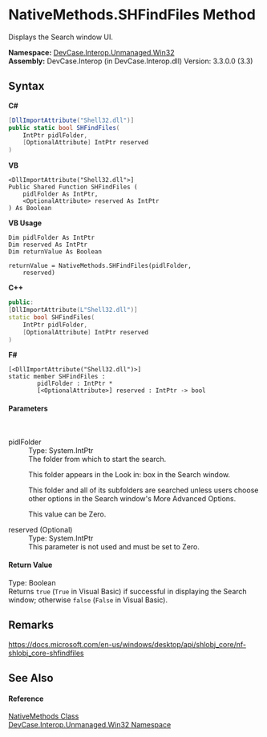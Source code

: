 # NativeMethods.SHFindFiles Method 
 

Displays the Search window UI.

**Namespace:**&nbsp;<a href="N_DevCase_Interop_Unmanaged_Win32">DevCase.Interop.Unmanaged.Win32</a><br />**Assembly:**&nbsp;DevCase.Interop (in DevCase.Interop.dll) Version: 3.3.0.0 (3.3)

## Syntax

**C#**<br />
``` C#
[DllImportAttribute("Shell32.dll")]
public static bool SHFindFiles(
	IntPtr pidlFolder,
	[OptionalAttribute] IntPtr reserved
)
```

**VB**<br />
``` VB
<DllImportAttribute("Shell32.dll">]
Public Shared Function SHFindFiles ( 
	pidlFolder As IntPtr,
	<OptionalAttribute> reserved As IntPtr
) As Boolean
```

**VB Usage**<br />
``` VB Usage
Dim pidlFolder As IntPtr
Dim reserved As IntPtr
Dim returnValue As Boolean

returnValue = NativeMethods.SHFindFiles(pidlFolder, 
	reserved)
```

**C++**<br />
``` C++
public:
[DllImportAttribute(L"Shell32.dll")]
static bool SHFindFiles(
	IntPtr pidlFolder, 
	[OptionalAttribute] IntPtr reserved
)
```

**F#**<br />
``` F#
[<DllImportAttribute("Shell32.dll")>]
static member SHFindFiles : 
        pidlFolder : IntPtr * 
        [<OptionalAttribute>] reserved : IntPtr -> bool 

```


#### Parameters
&nbsp;<dl><dt>pidlFolder</dt><dd>Type: System.IntPtr<br />The folder from which to start the search. 

 This folder appears in the Look in: box in the Search window. 

 This folder and all of its subfolders are searched unless users choose other options in the Search window's More Advanced Options. 

 This value can be Zero.</dd><dt>reserved (Optional)</dt><dd>Type: System.IntPtr<br />This parameter is not used and must be set to Zero.</dd></dl>

#### Return Value
Type: Boolean<br />Returns `true` (`True` in Visual Basic) if successful in displaying the Search window; otherwise `false` (`False` in Visual Basic).

## Remarks
<a href="https://docs.microsoft.com/en-us/windows/desktop/api/shlobj_core/nf-shlobj_core-shfindfiles" target="_blank">https://docs.microsoft.com/en-us/windows/desktop/api/shlobj_core/nf-shlobj_core-shfindfiles</a>

## See Also


#### Reference
<a href="T_DevCase_Interop_Unmanaged_Win32_NativeMethods">NativeMethods Class</a><br /><a href="N_DevCase_Interop_Unmanaged_Win32">DevCase.Interop.Unmanaged.Win32 Namespace</a><br />